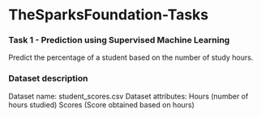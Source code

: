 # TheSparksFoundation-Tasks

### Task 1 - Prediction using Supervised Machine Learning
Predict the percentage of a student based on the number of study hours.

### Dataset description 
Dataset name: student_scores.csv
Dataset attributes: Hours (number of hours studied)
                    Scores (Score obtained based on hours)
